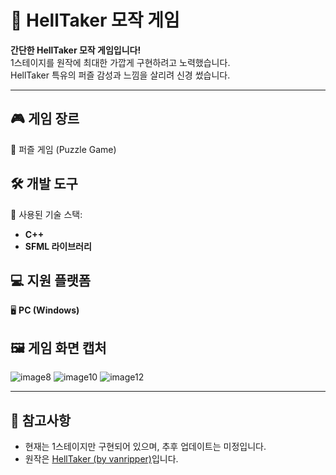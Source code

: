 # 🧩 HellTaker 모작 게임

**간단한 HellTaker 모작 게임입니다!**  
1스테이지를 원작에 최대한 가깝게 구현하려고 노력했습니다.  
HellTaker 특유의 퍼즐 감성과 느낌을 살리려 신경 썼습니다.

---

## 🎮 게임 장르  
🧩 퍼즐 게임 (Puzzle Game)

## 🛠 개발 도구  
🔧 사용된 기술 스택:
- **C++**
- **SFML 라이브러리**

## 💻 지원 플랫폼  
🖥️ **PC (Windows)**

## 🖼️ 게임 화면 캡처
![image8](https://github.com/user-attachments/assets/17f1eef8-8d6e-4373-a4be-4a71f9564af5)
![image10](https://github.com/user-attachments/assets/952add0e-3f67-4e55-9ba6-db984aabbbde)
![image12](https://github.com/user-attachments/assets/5c85ca51-8f98-40f5-967f-b6c5a191c83a)


---

## 📌 참고사항
- 현재는 1스테이지만 구현되어 있으며, 추후 업데이트는 미정입니다.
- 원작은 [HellTaker (by vanripper)](https://store.steampowered.com/app/1289310/Helltaker/)입니다.
